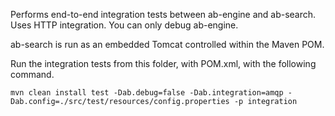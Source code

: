 Performs end-to-end integration tests between ab-engine and ab-search. Uses HTTP integration. You can only debug ab-engine.

ab-search is run as an embedded Tomcat controlled within the Maven POM.

Run the integration tests from this folder, with POM.xml, with the following command.

```
mvn clean install test -Dab.debug=false -Dab.integration=amqp -Dab.config=./src/test/resources/config.properties -p integration
````

